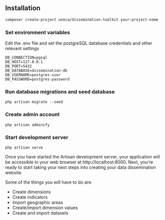 ## Installation

```bash
composer create-project uneca/dissemination-toolkit your-project-name
```

### Set environment variables

Edit the .env file and set the postgreSQL database credentials and other relevant settings

```
DB_CONNECTION=pgsql
DB_HOST=127.0.0.1
DB_PORT=5432
DB_DATABASE=dissemination-db
DB_USERNAME=postgres-user
DB_PASSWORD=postgres-password
```

### Run database migrations and seed database

```php artisan migrate --seed```


### Create admin account

```php artisan adminify```


### Start development server

```php artisan serve```

Once you have started the Artisan development server, your application will be accessible in your web browser at http://localhost:8000. 
Next, you're ready to start taking your next steps into creating your data dissemination website.

Some of the things you will have to do are:

- Create dimensions
- Create indicators
- Import geographic areas
- Create/import dimension values
- Create and import datasets
